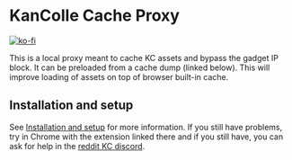 KanColle Cache Proxy
=======
[![ko-fi](https://www.ko-fi.com/img/githubbutton_sm.svg)](https://ko-fi.com/A0A81MOVN)

This is a local proxy meant to cache KC assets and bypass the gadget IP block. It can be preloaded from a cache dump (linked below). This will improve loading of assets on top of browser built-in cache.

## Installation and setup
See [Installation and setup](https://github.com/planetarian/KCCacheProxy/wiki/Installation-and-setup) for more information. If you still have problems, try in Chrome with the extension linked there and if you still have, you can ask for help in the [reddit KC discord](https://discord.gg/RtSadWM).